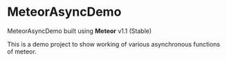 # MeteorAsyncDemo
MeteorAsyncDemo built using __Meteor__ v1.1 (Stable)

This is a demo project to show working of various asynchronous functions of meteor.







